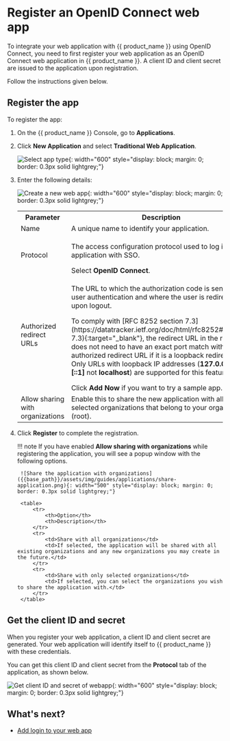# Register an OpenID Connect web app

To integrate your web application with {{ product_name }} using OpenID Connect, you need to first register your web application as an OpenID Connect web application in {{ product_name }}. A client ID and client secret are issued to the application upon registration.

Follow the instructions given below.

## Register the app

To register the app:

1. On the {{ product_name }} Console, go to **Applications**.

2. Click **New Application** and select **Traditional Web Application**.

    ![Select app type]({{base_path}}/assets/img/guides/applications/select-app-type.png){: width="600" style="display: block; margin: 0; border: 0.3px solid lightgrey;"}

3. Enter the following details:

    ![Create a new web app]({{base_path}}/assets/img/guides/applications/create-new-web-app.png){: width="600" style="display: block; margin: 0; border: 0.3px solid lightgrey;"}

    <table>
        <tr>
            <th>Parameter</th>
            <th>Description</th>
        </tr>
        <tr>
            <td>Name</td>
            <td>A unique name to identify your application.</td>
        </tr>
        <tr>
            <td>Protocol</td>
            <td><p>The access configuration protocol used to log in to the application with SSO.</p> Select <b>OpenID Connect</b>.</td>
        </tr>
        <tr>
            <td>Authorized redirect URLs</td>
            <td><p>
            The URL to which the authorization code is sent upon user authentication and where the user is redirected upon logout.</p><p>To comply with [RFC 8252 section 7.3](https://datatracker.ietf.org/doc/html/rfc8252#section-7.3){:target="_blank"}, the redirect URL in the request does not need to have an exact port match with the authorized redirect URL if it is a loopback redirect URL.  
            Only URLs with loopback IP addresses (<b>127.0.0.1</b> and <b>[::1]</b> not <b>localhost</b>) are supported for this feature. </p> Click <b>Add Now</b> if you want to try a sample app.
            </td>
        </tr>
        <tr>
            <td>Allow sharing with organizations</td>
            <td>Enable this to share the new application with all or any selected organizations that belong to your organization (root).</td>
        </tr>
    </table>

4. Click **Register** to complete the registration.

    !!! note
        If you have enabled **Allow sharing with organizations** while registering the application, you will see a popup window with the following options.

        ![Share the application with organizations]({{base_path}}/assets/img/guides/applications/share-application.png){: width="500" style="display: block; margin: 0; border: 0.3px solid lightgrey;"}

        <table>
            <tr>
                <th>Option</th>
                <th>Description</th>
            </tr>
            <tr>
                <td>Share with all organizations</td>
                <td>If selected, the application will be shared with all existing organizations and any new organizations you may create in the future.</td>
            </tr>
            <tr>
                <td>Share with only selected organizations</td>
                <td>If selected, you can select the organizations you wish to share the application with.</td>
            </tr>
        </table>

## Get the client ID and secret

When you register your web application, a client ID and client secret are generated. Your web application will identify itself to {{ product_name }} with these credentials.

You can get this client ID and client secret from the **Protocol** tab of the application, as shown below.

![Get client ID and secret of webapp]({{base_path}}/assets/img/guides/applications/client-secret-oidc.png){: width="600" style="display: block; margin: 0; border: 0.3px solid lightgrey;"}

## What's next?

- [Add login to your web app]({{base_path}}/guides/authentication/add-login-to-web-app/)

